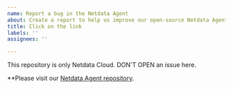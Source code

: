 ```yaml
---
name: Report a bug in the Netdata Agent
about: Create a report to help us improve our open-source Netdata Agent
title: Click on the link
labels: ''
assignees: ''

---
```


This repository is only Netdata Cloud. DON'T OPEN an issue here.

**Please visit our [Netdata Agent repository](https://github.com/netdata/netdata/issues/new?labels=bug%2C+needs+triage&template=bug_report.md).
